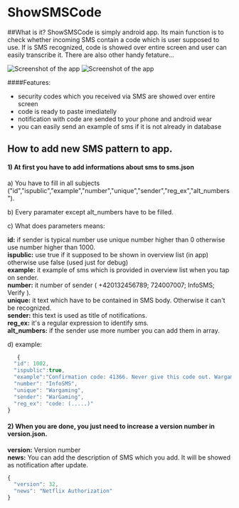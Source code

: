 # ShowSMSCode

 
##What is it?
ShowSMSCode is simply android app. Its main function is to check whether incoming SMS contain a code which is user supposed to use. If is SMS recognized, code is showed over entire screen and user can easily transcribe it. There are also other handy fetature...

![Screenshot of the app](http://i.imgur.com/V5yGmxP.png?1)
![Screenshot of the app](http://i.imgur.com/GGd2sk0.png?1)

####Features:

- security codes which you received via SMS are showed over entire screen
- code is ready to paste imediatelly
- notification with code are sended to your phone and android wear 
- you can easily send an example of sms if it is not already in database


## How to add new SMS pattern to app.

#### 1) At first you have to add informations about sms to sms.json 

  a) You have to fill in all subjects ("id","ispublic","example","number","unique","sender","reg_ex","alt_numbers").

  b) Every paramater except alt_numbers have to be filled.

  c) What does parameters means:
  
 
   **id:** 
   if sender is typical number use unique number higher than 0 otherwise use number higher than 1000. <br>
   **ispublic:** 
     use true if it supposed to be shown in overview list (in app) otherwise use false (used just for debug)<br>
   **example:**
    it example of sms which is provided in overview list when you tap on sender.<br>
   **number:**
    it number of sender ( +420132456789; 724007007; InfoSMS; Verify ).    <br>
   **unique:**
    it text which have to be contained in SMS body. Otherwise it can't be recognized.<br>
   **sender:**
    this text is used as title of notifications.<br>
   **reg_ex:**
    it's a regular expression to identify sms.<br>
   **alt_numbers:**
    if the sender use more number you can add them in array.

  d) example:
  ```javascript
     {
    "id": 1002,
    "ispublic":true,
    "example":"Confirmation code: 41366. Never give this code out. Wargaming.net",
    "number": "InfoSMS",
    "unique": "Wargaming",
    "sender": "WarGaming",
    "reg_ex": "code: (.....)"
  }
  ```


#### 2) When you are done, you just need to increase a version number in version.json. 

 **version:** 
   Version number <br>
 **news:** 
  You can add the description of SMS which you add. It will be showed as notification after update.<br>
```javascript
{
  "version": 32,
  "news": "Netflix Authorization"
}
```
